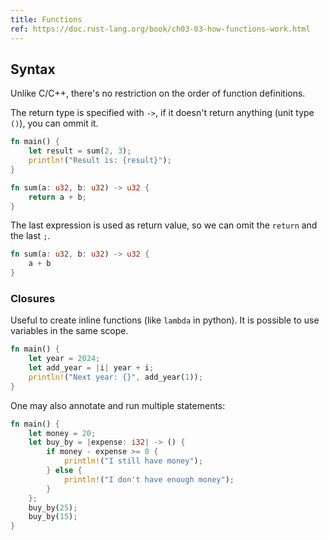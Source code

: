```yaml
---
title: Functions
ref: https://doc.rust-lang.org/book/ch03-03-how-functions-work.html
---
```


## Syntax

Unlike C/C++, there's no restriction on the order of function definitions.

The return type is specified with `->`,
if it doesn't return anything (unit type `()`),
you can ommit it.

```rust
fn main() {
    let result = sum(2, 3);
    println!("Result is: {result}");
}

fn sum(a: u32, b: u32) -> u32 {
    return a + b;
}
```

The last expression is used as return value,
so we can omit the `return` and the last `;`.

```rust
fn sum(a: u32, b: u32) -> u32 {
    a + b
}
```

### Closures

Useful to create inline functions (like `lambda` in python).
It is possible to use variables in the same scope.

```rust
fn main() {
    let year = 2024;
    let add_year = |i| year + i;
    println!("Next year: {}", add_year(1));
}
```

One may also annotate and run multiple statements:

```rust
fn main() {
    let money = 20;
    let buy_by = |expense: i32| -> () {
        if money - expense >= 0 {
            println!("I still have money");
        } else {
            println!("I don't have enough money");
        }
    };
    buy_by(25);
    buy_by(15);
}
```
